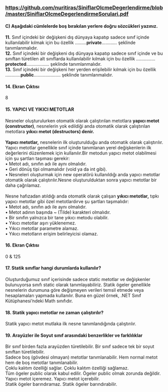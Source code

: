 ### https://github.com/nuritiras/SiniflarOlcmeDegerlendirme/blob/master/SiniflarOlcmeDegerlendirmeSorulari.pdf
#### C) Aşağıdaki cümlelerde boş bırakılan yerlere doğru sözcükleri yazınız.
<b>11.</b> Sınıf içindeki bir değişkeni dış dünyaya kapatıp sadece sınıf içinde kullanılabilir kılmak için bu özellik ………<b>private</b>………… şeklinde tanımlanmalıdır. <br>
<b>12.</b> Sınıf içindeki bir değişkeni dış dünyaya kapatıp sadece sınıf içinde ve bu sınıftan türetilen alt sınıflarda kullanılabilir kılmak için bu özellik ……………<b>protected</b>……………… şeklinde tanımlanmalıdır. <br>
<b>13.</b> Sınıf içindeki bir değişkeni her yerden erişilebilir kılmak için bu özellik …………<b>public</b>………………… şeklinde tanımlanmalıdır.<br>
#### 14. Ekran Çıktısı
8
#### 15. YAPICI VE YIKICI METOTLAR
Nesneler oluşturulurken otomatik olarak çalıştırılan metotlara <b>yapıcı metot (constructor)</b>, nesnelerin yok edildiği anda otomatik olarak çalıştırılan metotlara <b>yıkıcı metot (destructors) denir.</b> <br><br>
<b>Yapıcı metotlar,</b> nesnelerin ilk oluşturulduğu anda otomatik olarak çalıştırılır. Yapıcı metotlar genellikle sınıf içinde tanımlanan yerel değişkenlerin ilk değerlerini düzenlemek için kullanılır.Bir metodun yapıcı metot olabilmesi için şu şartları taşıması gerekir:<br>
• Metot adı, sınıfın adı ile aynı olmalıdır.<br>
• Geri dönüş tipi olmamalıdır (void ya da int gibi).<br>
• Nesneleri oluşturmak için new operatörü kullanıldığı anda yapıcı metotlar otomatik olarak çalıştırılır.Nesne oluşturulduktan sonra yapıcı metotlar bir daha çağrılamaz.<br><br>
Nesne hafızadan atıldığı anda otomatik olarak çalışan <b>yıkıcı metotlar,</b> tıpkı yapıcı metotlar gibi özel metotlardırve şu şartları taşımalıdır:<br>
• Metot adı, sınıfın adı ile aynı olmalıdır.<br>
• Metot adının başında ~ (Tilde) karakteri olmalıdır.<br>
• Bir sınıfın yalnızca bir tane yıkıcı metodu olabilir.<br>
• Yıkıcı metotlar aşırı yüklenemez.<br>
• Yıkıcı metotlar parametre alamaz.<br>
• Yıkıcı metotların erişim belirleyicisi olamaz.<br>
#### 16. Ekran Çıktısı
0 & 125
#### 17. Statik sınıflar hangi durumlarda kullanılır?
Oluşturduğumuz sınıf içerisinde sadece static metotlar ve değişkenler bulunuyorsa sınıfı static olarak tanımlayabiliriz. Statik ögeler genellikle nesnelerin durumuna göre değişmeyen verileri temsil etmede veya hesaplamaları yapmada kullanılır. Buna en güzel örnek, .NET Sınıf Kütüphanesi’ndeki Math sınıfıdır. 
#### 18. Statik yapıcı metotlar ne zaman çalıştırılır?
Statik yapıcı metot mutlaka ilk nesne tanımlandığında çalıştırılır.
#### 19. Arayüzler ile Soyut sınıf arasındaki benzerlikler ve farklılıklar
Bir sınıf birden fazla arayüzden türetilebilir. Bir sınıf sadece tek bir soyut sınıftan türetilebilir. <br>
Sadece boş (gövdesi olmayan) metotlar tanımlanabilir. Hem normal metot hem de boş metotlar tanımlanabilir. <br>
Çoklu kalıtım özelliği sağlar. Çoklu kalıtım özelliği sağlamaz.<br>
Tüm ögeler public olarak kabul edilir. Ögeler public olmak zorunda değildir.<br>
Yapıcı metot içeremez. Yapıcı metot içerebilir.<br>
Statik ögeler barındıramaz. Statik ögeler barındırabilir.<br>
